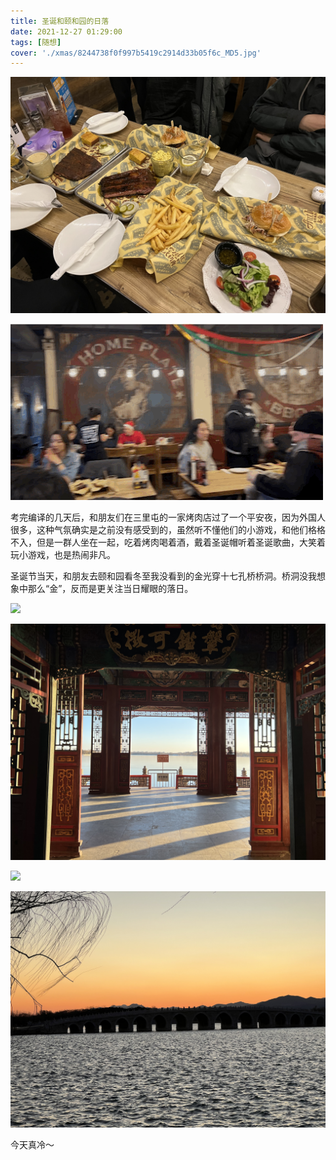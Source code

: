 ```yaml
---
title: 圣诞和颐和园的日落
date: 2021-12-27 01:29:00
tags: [随想]
cover: './xmas/8244738f0f997b5419c2914d33b05f6c_MD5.jpg'
---
```



![](xmas/0146d1bc6363d13476dbd9d5c9dbe735_MD5.jpg)

![](xmas/5843ab48e2ef74ef914f510fe978a1fd_MD5.gif)

考完编译的几天后，和朋友们在三里屯的一家烤肉店过了一个平安夜，因为外国人很多，这种气氛确实是之前没有感受到的，虽然听不懂他们的小游戏，和他们格格不入，但是一群人坐在一起，吃着烤肉喝着酒，戴着圣诞帽听着圣诞歌曲，大笑着玩小游戏，也是热闹非凡。

圣诞节当天，和朋友去颐和园看冬至我没看到的金光穿十七孔桥桥洞。桥洞没我想象中那么“金”，反而是更关注当日耀眼的落日。

![](xmas/4f9266c06b5114cf469a19b7b87babb7_MD5.jpg)

![](xmas/2679317f2e1573ecad4326d2f581a661_MD5.jpg)

![](xmas/04e05adbcb42f46309644a5d62c5d520_MD5.jpg)

![](xmas/3accaf62378a564bbf11b340e61c5b66_MD5.jpg)

今天真冷～
